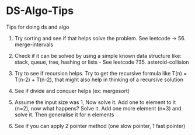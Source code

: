 # DS-Algo-Tips
Tips for doing ds and algo

1. Try sorting and see if that helps solve the problem. See leetcode -> 56. merge-intervals

2. Check if it can be solved by using a simple known data structure like: stack, queue, tree, hashing or lists - See leetcode 735. asteroid-collision

3. Try to see if recursion helps. Try to get the recursive formula like T(n) = T(n-2) + T(n-2), that might also help in thinking of a recursive solution

4. See if divide and conquer helps (ex: mergesort)

5. Assume the input size was 1, Now solve it. Add one to element to it (n=2), now what happens? Solve it. Add one more element (n=3) and solve it. Then generalise it for n elements

6. See if you can apply 2 pointer method (one slow pointer, 1 fast pointer)
